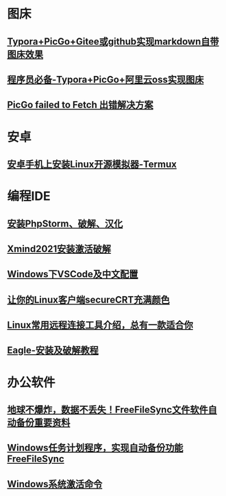 # 图床
## [Typora+PicGo+Gitee或github实现markdown自带图床效果](Typora_PicGo_Gitee_markdown_pic.md)

## [程序员必备-Typora+PicGo+阿里云oss实现图床](Typora_PicGo_aliyun_oss.md)

## [PicGo failed to Fetch 出错解决方案](Typora_PicGo_failedto_Fetch.md)



# 安卓

## [安卓手机上安装Linux开源模拟器-Termux](安卓手机上安装Linux开源模拟器-Termux.md)

# 编程IDE

## [安装PhpStorm、破解、汉化](Install-PhpStorm.md)

## [Xmind2021安装激活破解](Xmind2021安装激活破解.md)

## [Windows下VSCode及中文配置](Windows下VSCode及中文配置.md)

## [让你的Linux客户端secureCRT充满颜色](让你的Linux客户端secureCRT充满颜色.md)

## [Linux常用远程连接工具介绍，总有一款适合你](Linux常用远程连接工具介绍，总有一款适合你.md)

## [Eagle-安装及破解教程](Eagle-安装及破解教程.md)

# 办公软件

## [地球不爆炸，数据不丢失！FreeFileSync文件软件自动备份重要资料](地球不爆炸，数据不丢失！FreeFileSync文件软件自动备份重要资料.md)

## [Windows任务计划程序，实现自动备份功能FreeFileSync](Windows任务计划程序，实现自动备份功能FreeFileSync.md)

## [Windows系统激活命令](Windows系统激活命令.md)

